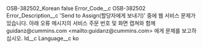 <?xml version="1.0" encoding="UTF-8"?>
<CustomMetadata xmlns="http://soap.sforce.com/2006/04/metadata" xmlns:xsi="http://www.w3.org/2001/XMLSchema-instance" xmlns:xsd="http://www.w3.org/2001/XMLSchema">
    <label>OSB-382502_Korean</label>
    <protected>false</protected>
    <values>
        <field>Error_Code__c</field>
        <value xsi:type="xsd:string">OSB-382502</value>
    </values>
    <values>
        <field>Error_Description__c</field>
        <value xsi:type="xsd:string">&apos;Send to Assign(할당자에게 보내기)&apos; 중에 웹 서비스 문제가 있습니다. 아래 오류 메시지의 서비스 주문 번호 및 화면 캡쳐와 함께 guidanz@cummins.com &lt;mailto:guidanz@cummins.com&gt; 에게 문제를 보고하십시오.</value>
    </values>
    <values>
        <field>Id__c</field>
        <value xsi:nil="true"/>
    </values>
    <values>
        <field>Language__c</field>
        <value xsi:type="xsd:string">ko</value>
    </values>
</CustomMetadata>
